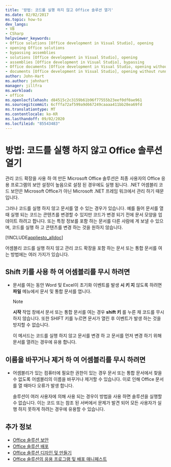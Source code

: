 ```yaml
---
title: '방법: 코드를 실행 하지 않고 Office 솔루션 열기'
ms.date: 02/02/2017
ms.topic: how-to
dev_langs:
- VB
- CSharp
helpviewer_keywords:
- Office solutions [Office development in Visual Studio], opening
- opening Office solutions
- bypassing assemblies
- solutions [Office development in Visual Studio], opening
- assemblies [Office development in Visual Studio], bypassing
- Office documents [Office development in Visual Studio, opening without running code
- documents [Office development in Visual Studio], opening without running code
author: John-Hart
ms.author: johnhart
manager: jillfra
ms.workload:
- office
ms.openlocfilehash: d84515c2c3159b61b96f77555b23eef0df0ae961
ms.sourcegitcommit: 6cfffa72af599a9d667249caaaa411bb28ea69fd
ms.translationtype: MT
ms.contentlocale: ko-KR
ms.lasthandoff: 09/02/2020
ms.locfileid: "85543483"
---
```

# <a name="how-to-open-office-solutions-without-running-code"></a>방법: 코드를 실행 하지 않고 Office 솔루션 열기
  관리 코드 확장을 사용 하 여 만든 Microsoft Office 솔루션은 최종 사용자의 Office 응용 프로그램의 보안 설정이 높음으로 설정 된 경우에도 실행 됩니다. .NET 어셈블리 코드 보안은 Microsoft Office가 아닌 Microsoft .NET 프레임 워크에서 관리 하기 때문입니다.

 그러나 코드를 실행 하지 않고 문서를 열 수 있는 경우가 있습니다. 예를 들어 문서를 열 때 실행 되는 코드는 콘텐츠를 변경할 수 있지만 코드가 변경 되기 전에 문서 모양을 업데이트 하려고 합니다. 또는 특정 정보를 포함 하는 문서를 다른 사람에 게 보낼 수 있으며, 코드를 실행 하 고 콘텐츠를 변경 하는 것을 원하지 않습니다.

 [!INCLUDE[appliesto_alldoc](../vsto/includes/appliesto-alldoc-md.md)]

 어셈블리 코드를 실행 하지 않고 관리 코드 확장을 포함 하는 문서 또는 통합 문서를 여는 방법에는 여러 가지가 있습니다.

## <a name="to-bypass-the-assembly-by-using-the-shift-key"></a>Shift 키를 사용 하 여 어셈블리를 무시 하려면

- 문서를 여는 동안 Word 및 Excel이 초기화 이벤트를 발생 **시 키 지** 않도록 하려면 **파일** 메뉴에서 문서 및 통합 문서를 엽니다.

    > [!NOTE]
    > **시작** 작업 창에서 문서 또는 통합 문서를 여는 경우 **shift 키** 를 누른 채 코드를 무시 하지 않습니다. 또한 SHIFT 키를 누르면 문서가 열린 후 이벤트가 발생 하는 것을 방지할 수 없습니다.

     이 메서드는 코드를 실행 하지 않고 문서를 변경 하 고 문서를 먼저 변경 하기 위해 문서를 열려는 경우에 유용 합니다.

## <a name="to-bypass-an-assembly-by-renaming-or-removing-it"></a>이름을 바꾸거나 제거 하 여 어셈블리를 무시 하려면

- 어셈블리가 있는 컴퓨터에 필요한 권한이 있는 경우 문서 또는 통합 문서에서 찾을 수 없도록 어셈블리의 이름을 바꾸거나 제거할 수 있습니다. 이로 인해 Office 문서를 열 때마다 오류가 발생 합니다.

     솔루션이 여러 사용자에 의해 사용 되는 경우이 방법을 사용 하면 솔루션을 실행할 수 없습니다. 이는 코드 또는 참조 된 서버에서 문제가 발견 되어 모든 사용자가 실행 하지 못하게 하려는 경우에 유용할 수 있습니다.

## <a name="see-also"></a>추가 정보
- [Office 솔루션 보안](../vsto/securing-office-solutions.md)
- [Office 솔루션 배포](../vsto/deploying-an-office-solution.md)
- [Office 솔루션 디자인 및 만들기](../vsto/designing-and-creating-office-solutions.md)
- [Office 솔루션의 응용 프로그램 및 배포 매니페스트](../vsto/application-and-deployment-manifests-in-office-solutions.md)
